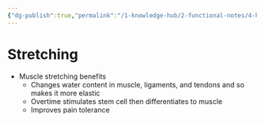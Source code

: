 ```yaml
---
{"dg-publish":true,"permalink":"/1-knowledge-hub/2-functional-notes/4-health-notes/general-health-notes/health-concepts/stretching/","noteIcon":""}
---
```


# Stretching

- Muscle stretching benefits
    - Changes water content in muscle, ligaments, and tendons and so makes it more elastic
    - Overtime stimulates stem cell then differentiates to muscle
    - Improves pain tolerance
